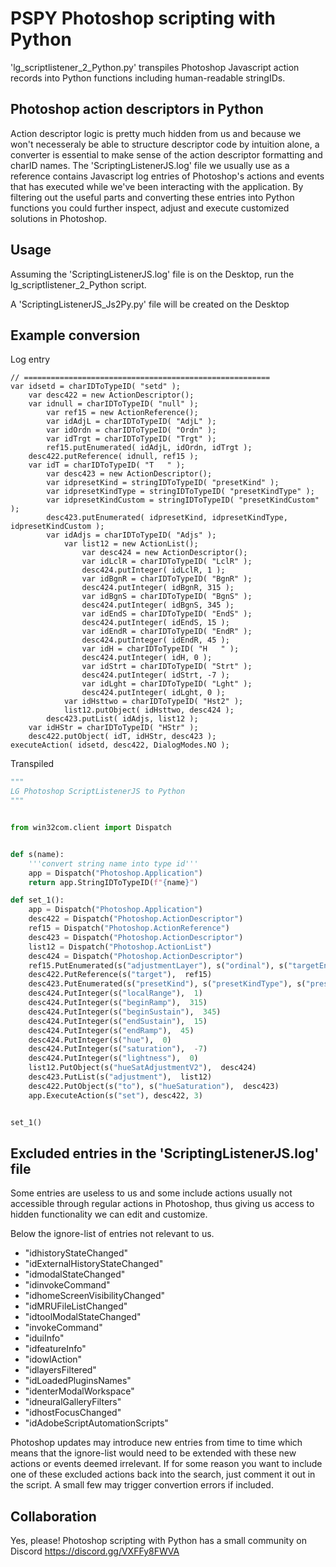 # PSPY Photoshop scripting with Python

'lg_scriptlistener_2_Python.py' transpiles Photoshop Javascript action records into Python functions including human-readable stringIDs. 

## Photoshop action descriptors in Python

Action descriptor logic is pretty much hidden from us and because we won't necesseraly be able to structure descriptor code by intuition alone, a converter is essential to make sense of the action descriptor formatting and charID names. The 'ScriptingListenerJS.log' file we usually use as a reference contains Javascript log entries of Photoshop's actions and events that has executed while we've been interacting with the application. By filtering out the useful parts and converting these entries into Python functions you could further inspect, adjust and execute customized solutions in Photoshop.

## Usage

Assuming the 'ScriptingListenerJS.log' file is on the Desktop, run the lg_scriptlistener_2_Python script.

A 'ScriptingListenerJS_Js2Py.py' file will be created on the Desktop

## Example conversion

Log entry
```log
// =======================================================
var idsetd = charIDToTypeID( "setd" );
    var desc422 = new ActionDescriptor();
    var idnull = charIDToTypeID( "null" );
        var ref15 = new ActionReference();
        var idAdjL = charIDToTypeID( "AdjL" );
        var idOrdn = charIDToTypeID( "Ordn" );
        var idTrgt = charIDToTypeID( "Trgt" );
        ref15.putEnumerated( idAdjL, idOrdn, idTrgt );
    desc422.putReference( idnull, ref15 );
    var idT = charIDToTypeID( "T   " );
        var desc423 = new ActionDescriptor();
        var idpresetKind = stringIDToTypeID( "presetKind" );
        var idpresetKindType = stringIDToTypeID( "presetKindType" );
        var idpresetKindCustom = stringIDToTypeID( "presetKindCustom" );
        desc423.putEnumerated( idpresetKind, idpresetKindType, idpresetKindCustom );
        var idAdjs = charIDToTypeID( "Adjs" );
            var list12 = new ActionList();
                var desc424 = new ActionDescriptor();
                var idLclR = charIDToTypeID( "LclR" );
                desc424.putInteger( idLclR, 1 );
                var idBgnR = charIDToTypeID( "BgnR" );
                desc424.putInteger( idBgnR, 315 );
                var idBgnS = charIDToTypeID( "BgnS" );
                desc424.putInteger( idBgnS, 345 );
                var idEndS = charIDToTypeID( "EndS" );
                desc424.putInteger( idEndS, 15 );
                var idEndR = charIDToTypeID( "EndR" );
                desc424.putInteger( idEndR, 45 );
                var idH = charIDToTypeID( "H   " );
                desc424.putInteger( idH, 0 );
                var idStrt = charIDToTypeID( "Strt" );
                desc424.putInteger( idStrt, -7 );
                var idLght = charIDToTypeID( "Lght" );
                desc424.putInteger( idLght, 0 );
            var idHsttwo = charIDToTypeID( "Hst2" );
            list12.putObject( idHsttwo, desc424 );
        desc423.putList( idAdjs, list12 );
    var idHStr = charIDToTypeID( "HStr" );
    desc422.putObject( idT, idHStr, desc423 );
executeAction( idsetd, desc422, DialogModes.NO );

```

Transpiled
```py
"""
LG Photoshop ScriptListenerJS to Python
"""


from win32com.client import Dispatch


def s(name):
    '''convert string name into type id'''
    app = Dispatch("Photoshop.Application")
    return app.StringIDToTypeID(f"{name}")

def set_1():
    app = Dispatch("Photoshop.Application")
    desc422 = Dispatch("Photoshop.ActionDescriptor")
    ref15 = Dispatch("Photoshop.ActionReference")
    desc423 = Dispatch("Photoshop.ActionDescriptor")
    list12 = Dispatch("Photoshop.ActionList")
    desc424 = Dispatch("Photoshop.ActionDescriptor")
    ref15.PutEnumerated(s("adjustmentLayer"), s("ordinal"), s("targetEnum"))
    desc422.PutReference(s("target"),  ref15)
    desc423.PutEnumerated(s("presetKind"), s("presetKindType"), s("presetKindCustom"))
    desc424.PutInteger(s("localRange"),  1)
    desc424.PutInteger(s("beginRamp"),  315)
    desc424.PutInteger(s("beginSustain"),  345)
    desc424.PutInteger(s("endSustain"),  15)
    desc424.PutInteger(s("endRamp"),  45)
    desc424.PutInteger(s("hue"),  0)
    desc424.PutInteger(s("saturation"),  -7)
    desc424.PutInteger(s("lightness"),  0)
    list12.PutObject(s("hueSatAdjustmentV2"),  desc424)
    desc423.PutList(s("adjustment"),  list12)
    desc422.PutObject(s("to"), s("hueSaturation"),  desc423)
    app.ExecuteAction(s("set"), desc422, 3)


set_1()
```

## Excluded entries in the 'ScriptingListenerJS.log' file

Some entries are useless to us and some include actions usually not accessible through regular actions in Photoshop, thus giving us access to hidden functionality we can edit and customize. 

Below the ignore-list of entries not relevant to us.

- "idhistoryStateChanged"
- "idExternalHistoryStateChanged"
- "idmodalStateChanged"
- "idinvokeCommand"
- "idhomeScreenVisibilityChanged"
- "idMRUFileListChanged"
- "idtoolModalStateChanged"
- "invokeCommand"
- "iduiInfo"
- "idfeatureInfo"
- "idowlAction"
- "idlayersFiltered"
- "idLoadedPluginsNames"
- "identerModalWorkspace"
- "idneuralGalleryFilters"
- "idhostFocusChanged"
- "idAdobeScriptAutomationScripts" 
 
Photoshop updates may introduce new entries from time to time which means that the ignore-list would need to be extended with these new actions or events deemed irrelevant. If for some reason you want to include one of these excluded actions back into the search, just comment it out in the script. A small few may trigger convertion errors if included.

## Collaboration 

Yes, please! Photoshop scripting with Python has a small community on Discord https://discord.gg/VXFFy8FWVA

